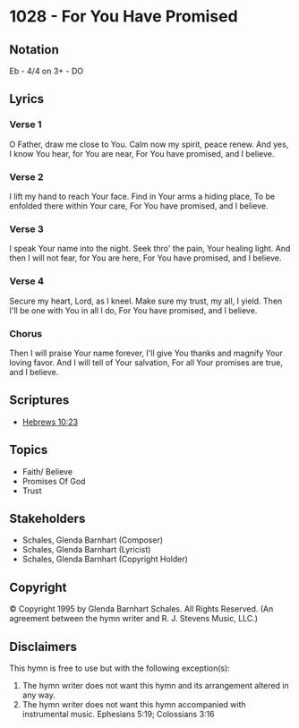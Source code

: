 # 1028 - For You Have Promised

## Notation

Eb - 4/4 on 3+ - DO

## Lyrics

### Verse 1

O Father, draw me close to You. Calm now my spirit, peace renew. And yes, I know You hear, for You are near, For You have promised, and I believe.

### Verse 2

I lift my hand to reach Your face. Find in Your arms a hiding place, To be enfolded there within Your care, For You have promised, and I believe.

### Verse 3

I speak Your name into the night. Seek thro' the pain, Your healing light. And then I will not fear, for You are here, For You have promised, and I believe.

### Verse 4

Secure my heart, Lord, as I kneel. Make sure my trust, my all, I yield. Then I'll be one with You in all I do, For You have promised, and I believe.

### Chorus

Then I will praise Your name forever, I'll give You thanks and magnify Your loving favor. And I will tell of Your salvation, For all Your promises are true, and I believe.


## Scriptures

- [Hebrews 10:23](https://www.biblegateway.com/passage/?search=Hebrews%2010%3A23)

## Topics

- Faith/ Believe
- Promises Of God
- Trust

## Stakeholders

- Schales, Glenda Barnhart (Composer)
- Schales, Glenda Barnhart (Lyricist)
- Schales, Glenda Barnhart (Copyright Holder)

## Copyright

© Copyright 1995 by Glenda Barnhart Schales. All Rights Reserved.
(An agreement between the hymn writer and R. J. Stevens Music, LLC.)

## Disclaimers

This hymn is free to use but with the following exception(s):
1. The hymn writer does not want this hymn and its arrangement altered in any way.
2. The hymn writer does not want this hymn accompanied with instrumental music.
Ephesians 5:19; Colossians 3:16

